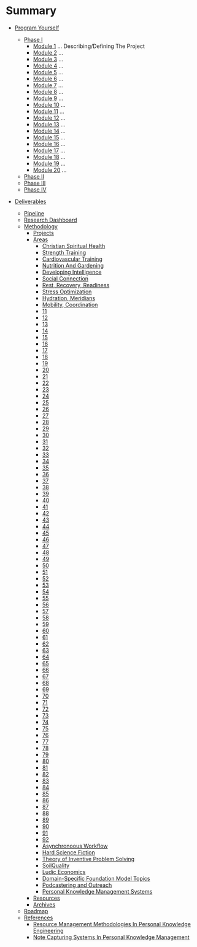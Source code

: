 # Summary

- [Program Yourself](Manifesto.md)

  - [Phase I](1.md)
      - [Module 1](./nested/001.md) ... Describing/Defining The Project
      - [Module 2](./nested/002.md) ... 
      - [Module 3](./nested/003.md) ...   
      - [Module 4](./nested/004.md) ... 
      - [Module 5](./nested/005.md) ... 
      - [Module 6](./nested/006.md) ... 
      - [Module 7](./nested/007.md) ...   
      - [Module 8](./nested/008.md) ... 
      - [Module 9](./nested/009.md) ... 
      - [Module 10](./nested/010.md) ... 
      - [Module 11](./nested/011.md) ...   
      - [Module 12](./nested/012.md) ... 
      - [Module 13](./nested/013.md) ... 
      - [Module 14](./nested/014.md) ... 
      - [Module 15](./nested/015.md) ...   
      - [Module 16](./nested/016.md) ... 
      - [Module 17](./nested/017.md) ... 
      - [Module 18](./nested/018.md) ... 
      - [Module 19](./nested/019.md) ...   
      - [Module 20](./nested/020.md) ... 
  - [Phase II](2.md)
  - [Phase III](3.md)
  - [Phase IV](4.md)

- [Deliverables](DELIVERABLES.md)
  - [Pipeline](./PIPELINE.md)
  - [Research Dashboard](RESEARCH_DASHBOARD.md)
  - [Methodology](./nested/METHODOLOGY.md)
    - [Projects](./1.Projects/Template.md)
    - [Areas](./2.Areas/Template.md)
      - [Christian Spiritual Health](2.Areas/01ChristianSpiritualHealth.md)
      - [Strength Training](2.Areas/02StrengthTraining.md)
      - [Cardiovascular Training](2.Areas/03CardiovascularTraining.md)
      - [Nutrition And Gardening](2.Areas/04NutritionGardening.md)
      - [Developing Intelligence](2.Areas/05DevelopingIntelligence.md)
      - [Social Connection](2.Areas/06SocialConnection.md)
      - [Rest, Recovery, Readiness](2.Areas/07RestRecoveryReadiness.md)
      - [Stress Optimization](2.Areas/08StressOptimization.md)
      - [Hydration, Meridians](2.Areas/09HydrationMeridians.md)
      - [Mobility, Coordination](2.Areas/10MobilityCoordination.md)
      - [11]()
      - [12]()
      - [13]()
      - [14]()
      - [15]()
      - [16]()
      - [17]()
      - [18]()
      - [19]()
      - [20]()
      - [21]()
      - [22]()
      - [23]()
      - [24]()
      - [25]()
      - [26]()
      - [27]()
      - [28]()
      - [29]()
      - [30]()
      - [31]()
      - [32]()
      - [33]()
      - [34]()
      - [35]()
      - [36]()
      - [37]()
      - [38]()
      - [39]()
      - [40]()
      - [41]()
      - [42]()
      - [43]()
      - [44]()
      - [45]()
      - [46]()
      - [47]()
      - [48]()
      - [49]()
      - [50]()
      - [51]()
      - [52]()
      - [53]()
      - [54]()
      - [55]()
      - [56]()
      - [57]()
      - [58]()
      - [59]()
      - [60]()
      - [61]()
      - [62]()
      - [63]()
      - [64]()
      - [65]()
      - [66]()
      - [67]()
      - [68]()
      - [69]()
      - [70]()
      - [71]()
      - [72]()
      - [73]()
      - [74]()
      - [75]()
      - [76]()
      - [77]()
      - [78]()
      - [79]()
      - [80]()
      - [81]()
      - [82]()
      - [83]()
      - [84]()
      - [85]()
      - [86]()
      - [87]()
      - [88]()
      - [89]()
      - [90]()
      - [91]()
      - [92]()
      - [Asynchronoous Workflow](2.Areas/93AsynchronoousWorkflow.md)
      - [Hard Science Fiction](2.Areas/94HardScienceFiction.md)
      - [Theory of Inventive Problem Solving](2.Areas/95TIPS.md)
      - [SoilQuality](2.Areas/96SoilQualityLaboratory.md)
      - [Ludic Economics](2.Areas/97LudicEconomics.md)
      - [Domain-Specific Foundation Model Topics](2.Areas/98DomainSpecificFoundationModelTopics.md)
      - [Podcastering and Outreach](2.Areas/99Podcastering.md)
      - [Personal Knowledge Management Systems ](2.Areas/00PKMSystems.md)
    - [Resources](./3.Resources/Template.md)
    - [Archives](./4.Archives/Template.md)
  - [Roadmap](./nested/ROADMAP.md)
  - [References](References.md)
      - [Resource Management Methodologies In Personal Knowledge Engineering](./nested/nested/001_1.md)
      - [Note Capturing Systems In Personal Knowledge Management](./nested/nested/001_2.md)
